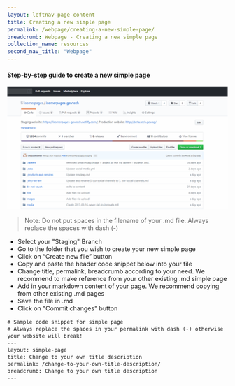 ```yaml
---
layout: leftnav-page-content
title: Creating a new simple page
permalink: /webpage/creating-a-new-simple-page/
breadcrumb: Webpage - Creating a new simple page
collection_name: resources
second_nav_title: "Webpage"
---
```

#### **Step-by-step guide to create a new simple page**
![Create a new simple page](/images/resources/adding-a-new-simple-page.gif)
> Note: Do not put spaces in the filename of your .md file. Always replace the spaces with dash (-)

* Select your "Staging" Branch
* Go to the folder that you wish to create your new simple page
* Click on “Create new file” button
* Copy and paste the header code snippet below into your file
* Change title, permalink, breadcrumb according to your need. We recommend to make reference from your other existing .md simple page
* Add in your markdown content of your page. We recommend copying from other existing .md pages
* Save the file in .md
* Click on "Commit changes" button

```
# Sample code snippet for simple page
# Always replace the spaces in your permalink with dash (-) otherwise your website will break!
---
layout: simple-page
title: Change to your own title description
permalink: /change-to-your-own-title-description/
breadcrumb: Change to your own title description
---
```
